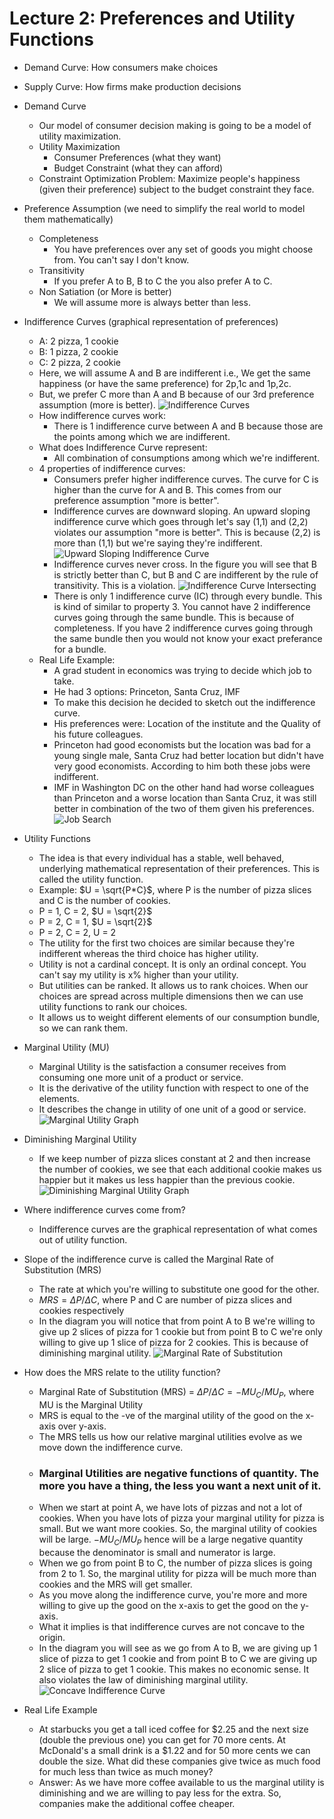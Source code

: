 # Lecture 2: Preferences and Utility Functions

* Demand Curve: How consumers make choices
* Supply Curve: How firms make production decisions

* Demand Curve
	* Our model of consumer decision making is going to be a model of utility maximization. 
	* Utility Maximization
		* Consumer Preferences (what they want)
		* Budget Constraint (what they can afford)
	* Constraint Optimization Problem: Maximize people's happiness (given their preference) subject to the budget constraint they face.

* Preference Assumption (we need to simplify the real world to model them mathematically)
	* Completeness
		* You have preferences over any set of goods you might choose from. You can't say I don't know. 
	* Transitivity
		* If you prefer A to B, B to C the you also prefer A to C.
	* Non Satiation (or More is better)
		* We will assume more is always better than less.

* Indifference Curves (graphical representation of preferences)
	* A: 2 pizza, 1 cookie
	* B: 1 pizza, 2 cookie
	* C: 2 pizza, 2 cookie
	* Here, we will assume A and B are indifferent i.e., We get the same happiness (or have the same preference) for 2p,1c and 1p,2c.
	* But, we prefer C more than A and B because of our 3rd preference assumption (more is better).
	![Indifference Curves](../assets/indifference_curves.png)
	* How indifference curves work:
		* There is 1 indifference curve between A and B because those are the points among which we are indifferent. 
	* What does Indifference Curve represent:
		* All combination of consumptions among which we're indifferent. 
	* 4 properties of indifference curves:
		* Consumers prefer higher indifference curves. The curve for C is higher than the curve for A and B. This comes from our preference assumption "more is better".
		* Indifference curves are downward sloping. An upward sloping indifference curve which goes through let's say (1,1) and (2,2) violates our assumption "more is better". This is because (2,2) is more than (1,1) but we're saying they're indifferent. 
		![Upward Sloping Indifference Curve](../assets/upward_sloping_indifference_curves.png)
		* Indifference curves never cross. In the figure you will see that B is strictly better than C, but B and C are indifferent by the rule of transitivity. This is a violation. 
		![Indifference Curve Intersecting](../assets/indifference_curves_intersecting.png)
		* There is only 1 indifference curve (IC) through every bundle. This is kind of similar to property 3. You cannot have 2 indifference curves going through the same bundle. This is because of completeness. If you have 2 indifference curves going through the same bundle then you would not know your exact preferance for a bundle. 
	* Real Life Example:
		* A grad student in economics was trying to decide which job to take. 
		* He had 3 options: Princeton, Santa Cruz, IMF
		* To make this decision he decided to sketch out the indifference curve. 
		* His preferences were: Location of the institute and the Quality of his future colleagues. 
		* Princeton had good economists but the location was bad for a young single male, Santa Cruz had better location but didn't have very good economists. According to him both these jobs were indifferent. 
		* IMF in Washington DC on the other hand had worse colleagues than Princeton and a worse location than Santa Cruz, it was still better in combination of the two of them given his preferences. 
		![Job Search](../assets/job_search.png)

* Utility Functions
	* The idea is that every individual has a stable, well behaved, underlying mathematical representation of their preferences. This is called the utility function.   
	* Example: $U = \sqrt{P*C}$, where P is the number of pizza slices and C is the number of cookies.
	* P = 1, C = 2, $U = \sqrt{2}$
	* P = 2, C = 1, $U = \sqrt{2}$
	* P = 2, C = 2, U = 2
	* The utility for the first two choices are similar because they're indifferent whereas the third choice has higher utility. 
	* Utility is not a cardinal concept. It is only an ordinal concept. You can't say my utility is x% higher than your utility. 
	* But utilities can be ranked. It allows us to rank choices. When our choices are spread across multiple dimensions then we can use utility functions to rank our choices.
	* It allows us to weight different elements of our consumption bundle, so we can rank them. 

* Marginal Utility (MU)
	* Marginal Utility is the satisfaction a consumer receives from consuming one more unit of a product or service. 
	* It is the derivative of the utility function with respect to one of the elements. 
	* It describes the change in utility of one unit of a good or service. 
	![Marginal Utility Graph](../assets/marginal_utility_graph.png)

* Diminishing Marginal Utility
	* If we keep number of pizza slices constant at 2 and then increase the number of cookies, we see that each additional cookie makes us happier but it makes us less happier than the previous cookie.
	![Diminishing Marginal Utility Graph](../assets/diminishing_marginal_utility_graph.png)

* Where indifference curves come from?
	* Indifference curves are the graphical representation of what comes out of utility function. 

* Slope of the indifference curve is called the Marginal Rate of Substitution (MRS)
	* The rate at which you're willing to substitute one good for the other.
	* $MRS = \Delta{P}/\Delta{C}$, where P and C are number of pizza slices and cookies respectively
	* In the diagram you will notice that from point A to B we're willing to give up 2 slices of pizza for 1 cookie but from point B to C we're only willing to give up 1 slice of pizza for 2 cookies. This is because of diminishing marginal utility.
	![Marginal Rate of Substitution](../assets/marginal_rate_of_substitution.png)

* How does the MRS relate to the utility function?
	* Marginal Rate of Substitution (MRS) = $\Delta{P}/\Delta{C} = -MU_C/MU_P$, where MU is the Marginal Utility
	* MRS is equal to the -ve of the marginal utility of the good on the x-axis over y-axis.
	* The MRS tells us how our relative marginal utilities evolve as we move down the indifference curve. 
	* ### Marginal Utilities are negative functions of quantity. The more you have a thing, the less you want a next unit of it.
	* When we start at point A, we have lots of pizzas and not a lot of cookies. When you have lots of pizza your marginal utility for pizza is small. But we want more cookies. So, the marginal utility of cookies will be large. $-MU_C/MU_P$ hence will be a large negative quantity because the denominator is small and numerator is large.
	* When we go from point B to C, the number of pizza slices is going from 2 to 1. So, the marginal utility for pizza will be much more than cookies and the MRS will get smaller.
	* As you move along the indifference curve, you're more and more willing to give up the good on the x-axis to get the good on the y-axis.
	* What it implies is that indifference curves are not concave to the origin.
	* In the diagram you will see as we go from A to B, we are giving up 1 slice of pizza to get 1 cookie and from point B to C we are giving up 2 slice of pizza to get 1 cookie. This makes no economic sense. It also violates the law of diminishing marginal utility. 
	![Concave Indifference Curve](../assets/concave_indifference_curve.png)

* Real Life Example
	* At starbucks you get a tall iced coffee for $2.25 and the next size (double the previous one) you can get for 70 more cents. At McDonald's a small drink is a $1.22 and for 50 more cents we can double the size. What did these companies give twice as much food for much less than twice as much money?
	* Answer: As we have more coffee available to us the marginal utility is diminishing and we are willing to pay less for the extra. So, companies make the additional coffee cheaper. 

